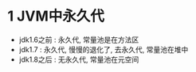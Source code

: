 # 1 JVM中永久代

- jdk1.6之前    : 永久代, 常量池是在方法区
- jdk1.7           : 永久代, 慢慢的退化了, 去永久代, 常量池在堆中
- jdk1.8之后    : 无永久代, 常量池在元空间